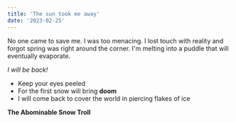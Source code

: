 ```yaml
---
title: 'The sun took me away'
date: '2023-02-25'
---
```


No one came to save me. I was too menacing. I lost touch with reality and forgot spring was right around the corner. I'm melting into a puddle that will eventually evaporate.

_I will be back!_

- Keep your eyes peeled
- For the first snow will bring **doom**
- I will come back to cover the world in piercing flakes of ice

**The Abominable Snow Troll**
